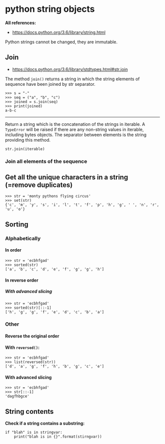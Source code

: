 # python string objects

**All references:**
- https://docs.python.org/3.6/library/string.html

Python strings cannot be changed, they are immutable.


## Join

- https://docs.python.org/3.6/library/stdtypes.html#str.join

The method `join()` returns a string in which the string elements of sequence have been joined by
str separator.


~~~~
>>> s = "-"
>>> seq = ("a", "b", "c")
>>> joined = s.join(seq)
>>> print(joined)
a-b-c
~~~~


----


Return a string which is the concatenation of the strings in iterable. A `TypeError` will be raised
if there are any non-string values in iterable, including bytes objects. The separator between
elements is the string providing this method.

~~~~
str.join(iterable)
~~~~

### Join all elements of the sequence

## Get all the unique characters in a string (=remove duplicates)

~~~~
>>> str = 'monty pythons flying circus'
>>> set(str)
{'c', 'm', 'y', 's', 'i', 'l', 't', 'f', 'p', 'h', 'g', ' ', 'n', 'r', 'u', 'o'}
~~~~


## Sorting

### Alphabetically

#### In order

~~~~
>>> str = 'ecbhfgad'
>>> sorted(str)
['a', 'b', 'c', 'd', 'e', 'f', 'g', 'g', 'h']
~~~~


#### In reverse order 


##### With advanced slicing

~~~~
>>> str = 'ecbhfgad'
>>> sorted(str)[::-1]
['h', 'g', 'g', 'f', 'e', 'd', 'c', 'b', 'a']
~~~~

### Other

#### Reverse the original order

#### With `reversed()`:

~~~~
>>> str = 'ecbhfgad'
>>> list(reversed(str))
['d', 'a', 'g', 'f', 'h', 'b', 'g', 'c', 'e']
~~~~


#### With advanced slicing

~~~~
>>> str = 'ecbhfgad'
>>> str[::-1]
'dagfhbgce'
~~~~



## String contents

**Check if a string contains a substring:**

~~~~
if "blah" is in stringvar:
    print("blah is in {}".format(stirngvar))
~~~~
